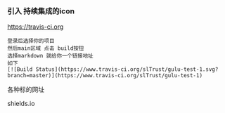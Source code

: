 ### 引入 持续集成的icon

https://travis-ci.org

```
登录后选择你的项目
然后main区域 点击 build按钮
选择markdown 就给你一个链接地址
如下
[![Build Status](https://www.travis-ci.org/slTrust/gulu-test-1.svg?branch=master)](https://www.travis-ci.org/slTrust/gulu-test-1)
```

各种标的网址

shields.io



